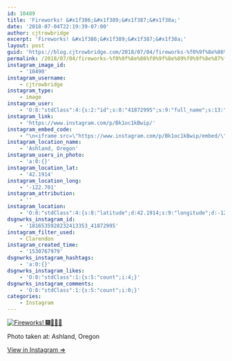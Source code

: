 ```yaml
---
id: 10489
title: 'Fireworks! &#x1f386;&#x1f389;&#x1f387;&#x1f38a;'
date: '2018-07-04T22:19:39-07:00'
author: cjtrowbridge
excerpt: 'Fireworks! &#x1f386;&#x1f389;&#x1f387;&#x1f38a;'
layout: post
guid: 'https://blog.cjtrowbridge.com/2018/07/04/fireworks-%f0%9f%8e%86%f0%9f%8e%89%f0%9f%8e%87%f0%9f%8e%8a/'
permalink: /2018/07/04/fireworks-%f0%9f%8e%86%f0%9f%8e%89%f0%9f%8e%87%f0%9f%8e%8a/
instagram_image_id:
    - '10490'
instagram_username:
    - cjtrowbridge
instagram_type:
    - image
instagram_user:
    - 'O:8:"stdClass":4:{s:2:"id";s:8:"41872995";s:9:"full_name";s:13:"CJ Trowbridge";s:15:"profile_picture";s:182:"https://scontent.cdninstagram.com/vp/bdb3dc682730332976d1b56b290153a5/5BE0461C/t51.2885-19/s150x150/13724650_1188772791164794_142557231_a.jpg?efg=eyJ1cmxnZW4iOiJ1cmxnZW5fZnJvbV9pZyJ9";s:8:"username";s:12:"cjtrowbridge";}'
instagram_link:
    - 'https://www.instagram.com/p/Bk1oc1kBwip/'
instagram_embed_code:
    - "\n<iframe src=\"https://www.instagram.com/p/Bk1oc1kBwip/embed/\" width=\"612\" height=\"710\" frameborder=\"0\" scrolling=\"no\" allowtransparency=\"true\" class=\"insta-image-embed\"></iframe>\n"
instagram_location_name:
    - 'Ashland, Oregon'
instagram_users_in_photo:
    - 'a:0:{}'
instagram_location_lat:
    - '42.1914'
instagram_location_long:
    - '-122.701'
instagram_attribution:
    - ''
instagram_location:
    - 'O:8:"stdClass":4:{s:8:"latitude";d:42.1914;s:9:"longitude";d:-122.701;s:4:"name";s:15:"Ashland, Oregon";s:2:"id";i:220287486;}'
dsgnwrks_instagram_id:
    - '1816535928232413353_41872995'
instagram_filter_used:
    - Clarendon
instagram_created_time:
    - '1530767979'
dsgnwrks_instagram_hashtags:
    - 'a:0:{}'
dsgnwrks_instagram_likes:
    - 'O:8:"stdClass":1:{s:5:"count";i:4;}'
dsgnwrks_instagram_comments:
    - 'O:8:"stdClass":1:{s:5:"count";i:0;}'
categories:
    - Instagram
---
```


[![Fireworks! 🎆🎉🎇🎊](https://blog.cjtrowbridge.com/wp-content/uploads/2018/07/1530767979-1-1.jpg)](https://www.instagram.com/p/Bk1oc1kBwip/)

Photo taken at: Ashland, Oregon

[View in Instagram ⇒](https://www.instagram.com/p/Bk1oc1kBwip/)